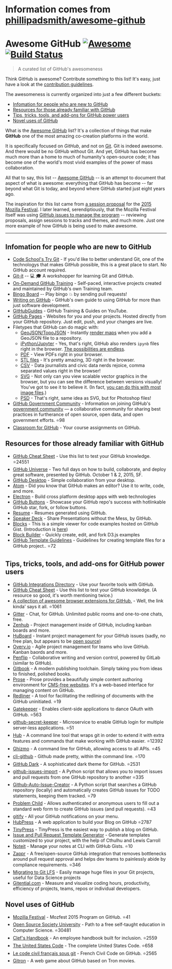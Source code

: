 # Information comes from [phillipadsmith/awesome-github](https://github.com/phillipadsmith/awesome-github)
# Awesome GitHub [![Awesome](https://cdn.rawgit.com/sindresorhus/awesome/d7305f38d29fed78fa85652e3a63e154dd8e8829/media/badge.svg)](https://github.com/sindresorhus/awesome) [![Build Status](https://travis-ci.org/phillipadsmith/awesome-github.svg)](https://travis-ci.org/phillipadsmith/awesome-github)


> A curated list of GitHub's awesomeness

Think GitHub is awesome? Contribute something to this list! It's easy, just have a look at the [contribution guidelines](CONTRIBUTING.md).

The awesomeness is currently organized into just a few different buckets: 

* [Infomation for people who are new to GitHub](#infomation-for-people-who-are-new-to-github)
* [Resources for those already familiar with GitHub](#resources-for-those-already-familiar-with-github)
* [Tips, tricks, tools, and add-ons for GitHub power users](#tips-tricks-tools-and-add-ons-for-github-power-users)
* [Novel uses of GitHub](#novel-uses-of-github)

What is the [Awesome GitHub](https://github.com/phillipadsmith/awesome-github) list? It's a collection of things that make **GitHub** one of the most amazing co-creation platforms in the world.

It is specifically focused on _GitHub_, and not on [Git](https://git-scm.com/). Git is indeed awesome. And there would be no GitHub without Git. And yet, GitHub has become much more than a home to much of humanity's open-source code; it has become one of the world's most vivid examples of the power of mass collaboration.

All that to say, this list -- [Awesome GitHub](https://github.com/phillipadsmith/awesome-github) -- is an attempt to document that aspect of what is awesome: everything that GitHub has become -- far beyond what Git is today, and beyond where GitHub started just eight years ago.

The inspiration for this list came from [a session proposal](http://phillipadsmith.com/2015/09/github-gitdown.html) for the [2015 Mozilla Festival](https://2015.mozillafestival.org/). I later learned, serendiptiously, that the Mozilla Festival itself was using [GitHub issues to manage the program](https://github.com/mozilla/mozfest-program) -- reviewing proposals, assign sessions to tracks and themes, and much more. Just one more example of how GitHub is being used to make awesome.

------


## Infomation for people who are new to GitHub
- [Code School's Try Git](https://try.github.io/levels/1/challenges/1) - If you'd like to better understand Git, one of the technologys that makes GitHub possible, this is a great place to start. No GitHub account required.
- [Git-it](https://github.com/jlord/git-it) -- :computer: :mortar_board: A workshopper for learning Git and GitHub.
- [On-Demand GitHub Training](https://services.github.com/on-demand/) - Self-paced, interactive projects created and maintained by GitHub's own Training team. 
- [Bingo Board](https://github.com/muan/bingo-board) -- Play bingo :boom: by sending pull requests!
- [Writing on GitHub](https://help.github.com/articles/writing-on-github/) - GitHub's own guide to using GitHub for more than just software development.
- [GitHubGuides](https://www.youtube.com/user/GitHubGuides) - GitHub Training & Guides on YouTube.
- [GitHub Pages](https://pages.github.com/) - Websites for you and your projects.
Hosted directly from your GitHub repository. Just edit, push, and your changes are live.
- Filetypes that GitHub can do magic with:
  - [GeoJSON/TopoJSON](https://github.com/blog/1528-there-s-a-map-for-that) - Instantly [render maps](https://github.com/benbalter/dc-maps/blob/master/maps/embassies.geojson) when you add a GeoJSON file to a repository.
  - [iPython/Jupyter](https://github.com/blog/1995-github-jupyter-notebooks-3) - Yes, that's right, GitHub also renders `ipynb` files right in the browser. [The possibilities are endless](https://github.com/ipython/ipython/wiki/A-gallery-of-interesting-IPython-Notebooks).
  - [PDF](https://github.com/blog/1974-pdf-viewing) - View PDFs right in your browser.
  - [STL files](https://github.com/blog/1465-stl-file-viewing) - It's pretty amazing, 3D right in the browser.
  - [CSV](https://github.com/blog/1601-see-your-csvs) - Data journalists and civic data nerds rejoice, comma separated values right in the browser!
  - [SVG](https://github.com/blog/1902-svg-viewing-diffing) - Not only can you view scalable vector graphics in the browser, but you can see the difference between versions visually! You've got to see it to believe it.  (In fact, [you can do this with most image files](https://github.com/blog/817-behold-image-view-modes).)
  - [PSD](https://github.com/blog/1845-psd-viewing-diffing) - That's right, same idea as SVG, but for Photoshop files!
- [GitHub Government Community](https://github.com/government/welcome) - Information on joining GitHub's [government community](https://government.github.com/) — a collaborative community for sharing best practices in furtherance of open source, open data, and open government efforts. :star:98
- [Classroom for GitHub](https://classroom.github.com) - Your course assignments on GitHub.

## Resources for those already familiar with GitHub

- [GitHub Cheat Sheet](https://github.com/tiimgreen/github-cheat-sheet) - Use this list to test your GitHub knowledge. :star:24551
- [GitHub Universe](http://githubuniverse.com/) - Two full days on how to build, collaborate, and deploy
great software, presented by GitHub. October 1 & 2, 2015, SF.
- [GitHub Desktop](https://desktop.github.com/) - Simple collaboration from your desktop.
- [Atom](https://github.com/blog/2031-announcing-atom-1-0) - Did you know that GitHub makes an editor? Use it to write, code, and more.
- [Electron](http://electron.atom.io/) - Build cross platform desktop apps with web technologies
- [GitHub Buttons](https://ghbtns.com/) - Showcase your GitHub repo's success with hotlinkable GitHub star, fork, or follow buttons.
- [Resume](http://resume.github.io/) - Resumes generated using GitHub. 
- [Speaker Deck](https://speakerdeck.com/) - Share Presentations without the Mess, by GitHub.
- [Blocks](http://bl.ocks.org/) - This is a simple viewer for code examples hosted on GitHub Gist. (Introduction is [here](http://bost.ocks.org/mike/block/))
- [Block Builder](http://blockbuilder.org/) - Quickly create, edit, and fork D3.js examples
- [GitHub Template Guidelines](https://github.com/cezaraugusto/github-template-guidelines) - Guidelines for creating template files for a GitHub project.. :star:72

## Tips, tricks, tools, and add-ons for GitHub power users
- [GitHub Integrations Directory](https://github.com/integrations) - Use your favorite tools with GitHub.
- [GitHub Cheat Sheet](https://github.com/tiimgreen/github-cheat-sheet) - Use this list to test your GitHub knowledge. (A resource so good, it's worth mentioning twice.)
- [A collection of awesome browser extensions for GitHub.](https://github.com/stefanbuck/awesome-browser-extensions-for-github) - Well, the link kinda' says it all. :star:1061
- [Gitter](https://gitter.im/) - Chat, for GitHub. Unlimited public rooms and one-to-one chats, free. 
- [Zenhub](https://www.zenhub.io/) - Project management inside of GitHub, including kanban boards and more.
- [HuBoard](https://huboard.com/) - Instant project management for your GitHub issues (sadly, no free plan, but appears to be [open source](https://github.com/huboard/huboard-web))
- [Overv.io](https://overv.io/) - Agile project management for teams who love GitHub. Kanban baords and more.
- [Penflip](https://www.penflip.com/) - Collaborative writing and version control, powered by GitLab (similar to GitHub).
- [Gitbook](https://www.gitbook.com/) - A modern publishing toolchain. Simply taking you from ideas to finished, polished books.
- [Prose](http://prose.io/#about) - Prose provides a beautifully simple content authoring environment for [CMS-free websites](https://developmentseed.org/blog/2012/07/27/build-cms-free-websites/). It's a web-based interface for managing content on GitHub. 
- [Redliner](https://github.com/benbalter/redliner) - A tool for facilitating the redlining of documents with the GitHub uninitiated.  :star:19
- [Gatekeeper](https://github.com/prose/gatekeeper) - Enables client-side applications to dance OAuth with GitHub. :star:563
- [github-secret-keeper](https://github.com/HenrikJoreteg/github-secret-keeper) - Microservice to enable GitHub login for multiple server-less applications. :star:51
- [Hub](https://github.com/github/hub) - A command line tool that wraps git in order to extend it with extra features and commands that make working with GitHub easier. :star:12392
- [Ghizmo](https://github.com/jlevy/ghizmo) - A command line for GitHub, allowing access to all APIs. :star:45
- [cli-github](https://github.com/harshasrinivas/cli-github) - Github made pretty, within the command line. :star:170
- [GitHub Dark](https://github.com/StylishThemes/Github-Dark) - A sophisticated dark theme for GitHub. :star:2531
- [github-issues-import](https://github.com/IQAndreas/github-issues-import) - A Python script that allows you to import issues and pull requests from one GitHub repository to another :star:335
- [Github-Auto-Issue-Creator](https://github.com/Ricky54326/Github-Auto-Issue-Creator) - A Python script that searches a GitHub repository (locally) and automatically creates GitHub issues for TODO statements, keeping them tracked. :star:79
- [Problem Child](https://github.com/benbalter/problem_child) - Allows authenticated or anonymous users to fill out a standard web form to create GitHub issues (and pull requests). :star:43
- [gitify](http://gitify.io/) - All your GitHub notifications on your menu.
- [HubPress](https://github.com/HubPress/hubpress.io) - A web application to build your Blog on GitHub :star:2787
- [TinyPress](https://tinypress.co/) - TinyPress is the easiest way to publish a blog on GitHub.
- [Issue and Pull Request Template Generator](https://www.talater.com/open-source-templates/) - Generate templates customized to your project, with the help of Cthulhu and Lewis Carroll
- [Noteit](https://github.com/Krukov/noteit) - Manage your notes at CLI with GitHub Gists. :star:10
- [Zappr](https://github.com/zalando/zappr) - A free/open-source GitHub integration that removes bottlenecks around pull request approval and helps dev teams to painlessly abide by compliance requirements. :star:346
- [Migrating to Git LFS](http://vooban.com/en/tips-articles-geek-stuff/migrating-to-git-lfs-for-developing-deep-learning-applications-with-large-files/) - Easily manage huge files in your Git projects, useful for Data Science projects
- [Gitential.com](https://gitential.com) - Measure and visualize coding hours, productivity, efficiency of projects, teams, repos or individual developers.

## Novel uses of GitHub

- [Mozilla Festival](https://github.com/mozilla/mozfest-program) - Mozfest 2015 Program on GitHub. :star:41
- [Open Source Society University](https://github.com/open-source-society/computer-science) - Path to a free self-taught education in Computer Science. :star:30481
- [Clef's Handbook](https://github.com/clef/handbook) - An employee handbook built for inclusion. :star:2559
- [The United States Code](https://github.com/divegeek/uscode) - The complete United States Code. :star:658
- [Le code civil français sous git](https://github.com/steeve/france.code-civil) - French Civil Code on GitHub. :star:2565
- [Gitron](https://gitron.herokuapp.com) - A web game about GitHub based on Tron movies. 

